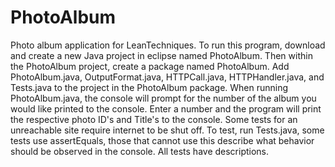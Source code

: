 # PhotoAlbum
Photo album application for LeanTechniques.
To run this program, download and create a new Java project in eclipse named PhotoAlbum. Then within the PhotoAlbum project, create a package named PhotoAlbum. Add PhotoAlbum.java, OutputFormat.java, HTTPCall.java, HTTPHandler.java, and Tests.java to the project in the PhotoAlbum package. When running PhotoAlbum.java, the console will prompt for the number of the album you would like printed to the console. Enter a number and the program will print the respective photo ID's and Title's to the console. Some tests for an unreachable site require internet to be shut off. To test, run Tests.java, some tests use assertEquals, those that cannot use this describe what behavior should be observed in the console. All tests have descriptions.
